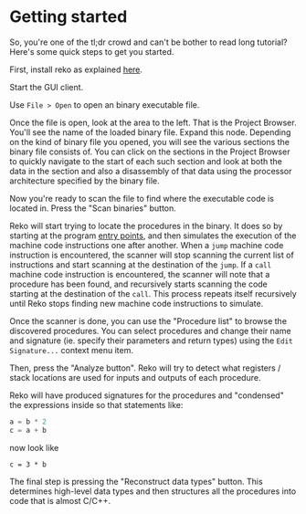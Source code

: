 Getting started
==
So, you're one of the tl;dr crowd and can't be bother to read long tutorial? Here's some quick steps to get you started.

First, install reko as explained [here](reko.md). 

Start the GUI client.

Use `File > Open` to open an binary executable  file.

Once the file is open, look at the area to the left. That is the Project Browser. You'll see the name of the loaded binary file. Expand this node. Depending on the kind of binary file you opened, you will see the various sections the binary file consists of. You can click on the sections in the Project Browser to quickly navigate to the start of each such section and look at both the data in the section and also a disassembly of that data using the processor architecture specified by the binary file.

Now you're ready to scan the file to find where the executable code is located in. Press the "Scan binaries" button. 

Reko will start trying to locate the procedures in the binary. It does so by starting at the program [entry points](glossary.md#entryPoint), and then simulates the execution of the machine code instructions one after another. When a `jump` machine code instruction is encountered, the scanner will stop scanning the current list of instructions and start scanning at the destination of the `jump`. If a `call` machine code instruction is encountered, the scanner will note that a procedure has been found, and recursively starts scanning the code starting at the destination of the `call`. This process repeats itself recursively until Reko stops finding new machine code instructions to simulate.

Once the scanner is done, you can use the "Procedure list" to browse the discovered procedures. You can select procedures and change their name and signature (ie. specify their parameters and return types) using the `Edit Signature...` context menu item. 

Then, press the "Analyze button". Reko will try to detect what registers / stack locations are used for inputs and outputs of each procedure.

Reko will have produced signatures for the procedures and "condensed" the expressions inside so that statements like:

```C
a = b * 2
c = a + b
```
now look like
```
c = 3 * b
```
The final step is pressing the "Reconstruct data types" button. This determines high-level data types and then structures all the procedures into code that is almost C/C++.




